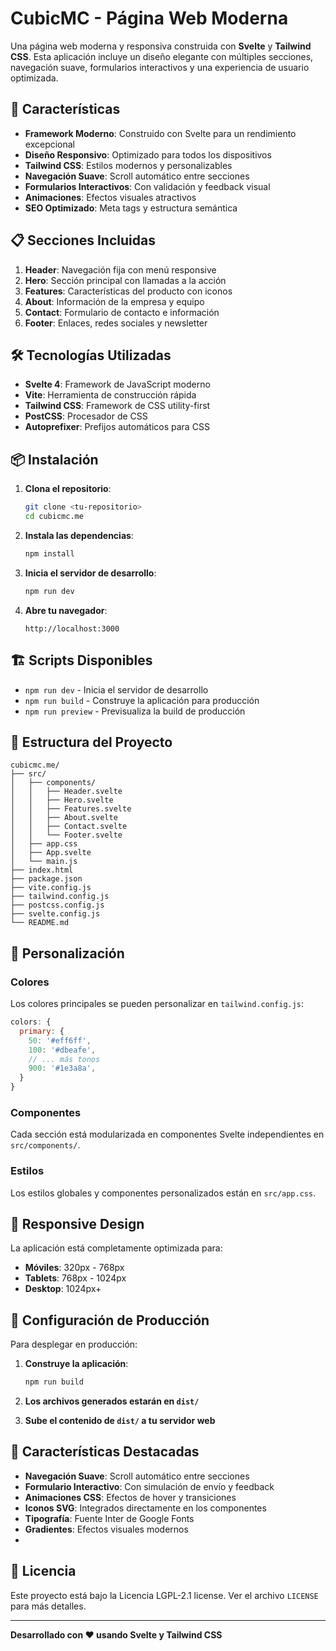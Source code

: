 # CubicMC - Página Web Moderna

Una página web moderna y responsiva construida con **Svelte** y **Tailwind CSS**. Esta aplicación incluye un diseño elegante con múltiples secciones, navegación suave, formularios interactivos y una experiencia de usuario optimizada.

## 🚀 Características

- **Framework Moderno**: Construido con Svelte para un rendimiento excepcional
- **Diseño Responsivo**: Optimizado para todos los dispositivos
- **Tailwind CSS**: Estilos modernos y personalizables
- **Navegación Suave**: Scroll automático entre secciones
- **Formularios Interactivos**: Con validación y feedback visual
- **Animaciones**: Efectos visuales atractivos
- **SEO Optimizado**: Meta tags y estructura semántica

## 📋 Secciones Incluidas

1. **Header**: Navegación fija con menú responsive
2. **Hero**: Sección principal con llamadas a la acción
3. **Features**: Características del producto con iconos
4. **About**: Información de la empresa y equipo
5. **Contact**: Formulario de contacto e información
6. **Footer**: Enlaces, redes sociales y newsletter

## 🛠️ Tecnologías Utilizadas

- **Svelte 4**: Framework de JavaScript moderno
- **Vite**: Herramienta de construcción rápida
- **Tailwind CSS**: Framework de CSS utility-first
- **PostCSS**: Procesador de CSS
- **Autoprefixer**: Prefijos automáticos para CSS

## 📦 Instalación

1. **Clona el repositorio**:
   ```bash
   git clone <tu-repositorio>
   cd cubicmc.me
   ```

2. **Instala las dependencias**:
   ```bash
   npm install
   ```

3. **Inicia el servidor de desarrollo**:
   ```bash
   npm run dev
   ```

4. **Abre tu navegador**:
   ```
   http://localhost:3000
   ```

## 🏗️ Scripts Disponibles

- `npm run dev` - Inicia el servidor de desarrollo
- `npm run build` - Construye la aplicación para producción
- `npm run preview` - Previsualiza la build de producción

## 📁 Estructura del Proyecto

```
cubicmc.me/
├── src/
│   ├── components/
│   │   ├── Header.svelte
│   │   ├── Hero.svelte
│   │   ├── Features.svelte
│   │   ├── About.svelte
│   │   ├── Contact.svelte
│   │   └── Footer.svelte
│   ├── app.css
│   ├── App.svelte
│   └── main.js
├── index.html
├── package.json
├── vite.config.js
├── tailwind.config.js
├── postcss.config.js
├── svelte.config.js
└── README.md
```

## 🎨 Personalización

### Colores
Los colores principales se pueden personalizar en `tailwind.config.js`:

```javascript
colors: {
  primary: {
    50: '#eff6ff',
    100: '#dbeafe',
    // ... más tonos
    900: '#1e3a8a',
  }
}
```

### Componentes
Cada sección está modularizada en componentes Svelte independientes en `src/components/`.

### Estilos
Los estilos globales y componentes personalizados están en `src/app.css`.

## 📱 Responsive Design

La aplicación está completamente optimizada para:
- **Móviles**: 320px - 768px
- **Tablets**: 768px - 1024px
- **Desktop**: 1024px+

## 🔧 Configuración de Producción

Para desplegar en producción:

1. **Construye la aplicación**:
   ```bash
   npm run build
   ```

2. **Los archivos generados estarán en `dist/`**

3. **Sube el contenido de `dist/` a tu servidor web**

## 🌟 Características Destacadas

- **Navegación Suave**: Scroll automático entre secciones
- **Formulario Interactivo**: Con simulación de envío y feedback
- **Animaciones CSS**: Efectos de hover y transiciones
- **Iconos SVG**: Integrados directamente en los componentes
- **Tipografía**: Fuente Inter de Google Fonts
- **Gradientes**: Efectos visuales modernos
- 
## 📄 Licencia

Este proyecto está bajo la Licencia LGPL-2.1 license. Ver el archivo `LICENSE` para más detalles.

---

**Desarrollado con ❤️ usando Svelte y Tailwind CSS** 
